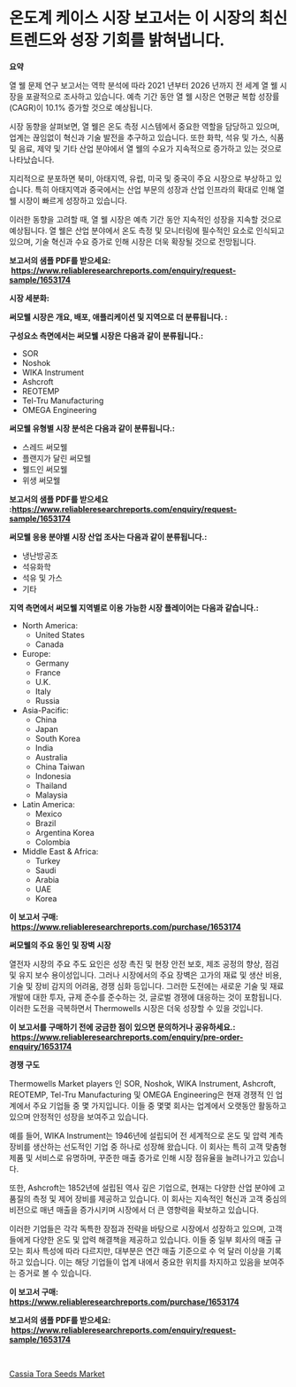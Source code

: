 <p><h1>온도계 케이스 시장 보고서는 이 시장의 최신 트렌드와 성장 기회를 밝혀냅니다.</h1></p><p><strong>요약</strong></p>
<p><p>열 웰 문제 연구 보고서는 역학 분석에 따라 2021 년부터 2026 년까지 전 세계 열 웰 시장을 포괄적으로 조사하고 있습니다. 예측 기간 동안 열 웰 시장은 연평균 복합 성장률(CAGR)이 10.1% 증가할 것으로 예상됩니다.</p><p>시장 동향을 살펴보면, 열 웰은 온도 측정 시스템에서 중요한 역할을 담당하고 있으며, 업계는 끊임없이 혁신과 기술 발전을 추구하고 있습니다. 또한 화학, 석유 및 가스, 식품 및 음료, 제약 및 기타 산업 분야에서 열 웰의 수요가 지속적으로 증가하고 있는 것으로 나타났습니다.</p><p>지리적으로 분포하면 북미, 아태지역, 유럽, 미국 및 중국이 주요 시장으로 부상하고 있습니다. 특히 아태지역과 중국에서는 산업 부문의 성장과 산업 인프라의 확대로 인해 열 웰 시장이 빠르게 성장하고 있습니다.</p><p>이러한 동향을 고려할 때, 열 웰 시장은 예측 기간 동안 지속적인 성장을 지속할 것으로 예상됩니다. 열 웰은 산업 분야에서 온도 측정 및 모니터링에 필수적인 요소로 인식되고 있으며, 기술 혁신과 수요 증가로 인해 시장은 더욱 확장될 것으로 전망됩니다.</p></p>
<p><strong>보고서의 샘플 PDF를 받으세요: &nbsp;<a href="https://www.reliableresearchreports.com/enquiry/request-sample/1653174">https://www.reliableresearchreports.com/enquiry/request-sample/1653174</a></strong></p>
<p><strong>시장 세분화:</strong></p>
<p><strong> 써모웰 시장은 개요, 배포, 애플리케이션 및 지역으로 더 분류됩니다. :</strong></p>
<p><strong>구성요소 측면에서는 써모웰 시장은 다음과 같이 분류됩니다.:</strong></p>
<p><ul><li>SOR</li><li>Noshok</li><li>WIKA Instrument</li><li>Ashcroft</li><li>REOTEMP</li><li>Tel-Tru Manufacturing</li><li>OMEGA Engineering</li></ul></p>
<p><strong> 써모웰 유형별 시장 분석은 다음과 같이 분류됩니다.:</strong></p>
<p><ul><li>스레드 써모웰</li><li>플랜지가 달린 써모웰</li><li>웰드인 써모웰</li><li>위생 써모웰</li></ul></p>
<p><strong>보고서의 샘플 PDF를 받으세요 :<a href="https://www.reliableresearchreports.com/enquiry/request-sample/1653174">https://www.reliableresearchreports.com/enquiry/request-sample/1653174</a></strong></p>
<p><strong> 써모웰 응용 분야별 시장 산업 조사는 다음과 같이 분류됩니다.:</strong></p>
<p><ul><li>냉난방공조</li><li>석유화학</li><li>석유 및 가스</li><li>기타</li></ul></p>
<p><strong>지역 측면에서 써모웰 지역별로 이용 가능한 시장 플레이어는 다음과 같습니다.:</strong></p>
<p><ul>
    <li>
        North America:
        <ul>
            <li>United States</li>
            <li>Canada</li>
        </ul>
    </li>
    <li>
        Europe:
        <ul>
            <li>Germany</li>
            <li>France</li>
            <li>U.K.</li>
            <li>Italy</li>
            <li>Russia</li>
        </ul>
    </li>
    <li>
        Asia-Pacific:
        <ul>
            <li>China</li>
            <li>Japan</li>
            <li>South Korea</li>
            <li>India</li>
            <li>Australia</li>
            <li>China Taiwan</li>
            <li>Indonesia</li>
            <li>Thailand</li>
            <li>Malaysia</li>
        </ul>
    </li>
    <li>
        Latin America:
        <ul>
            <li>Mexico</li>
            <li>Brazil</li>
            <li>Argentina Korea</li>
            <li>Colombia</li>
        </ul>
    </li>
    <li>
        Middle East & Africa:
        <ul>
            <li>Turkey</li>
            <li>Saudi</li>
            <li>Arabia</li>
            <li>UAE</li>
            <li>Korea</li>
        </ul>
    </li>
    </ul></p>
<p><strong>이 보고서 구매: &nbsp;<a href="https://www.reliableresearchreports.com/purchase/1653174">https://www.reliableresearchreports.com/purchase/1653174</a></strong></p>
<p><strong>써모웰의 주요 동인 및 장벽 시장</strong></p>
<p><p>열전자 시장의 주요 주도 요인은 성장 촉진 및 현장 안전 보호, 제조 공정의 향상, 점검 및 유지 보수 용이성입니다. 그러나 시장에서의 주요 장벽은 고가의 재료 및 생산 비용, 기술 및 장비 감지의 어려움, 경쟁 심화 등입니다. 그러한 도전에는 새로운 기술 및 재료 개발에 대한 투자, 규제 준수를 준수하는 것, 글로벌 경쟁에 대응하는 것이 포함됩니다. 이러한 도전을 극복하면서 Thermowells 시장은 더욱 성장할 수 있을 것입니다.</p></p>
<p><strong>이 보고서를 구매하기 전에 궁금한 점이 있으면 문의하거나 공유하세요.: &nbsp;<a href="https://www.reliableresearchreports.com/enquiry/pre-order-enquiry/1653174">https://www.reliableresearchreports.com/enquiry/pre-order-enquiry/1653174</a></strong></p>
<p><strong>경쟁 구도</strong></p>
<p><p>Thermowells Market players 인 SOR, Noshok, WIKA Instrument, Ashcroft, REOTEMP, Tel-Tru Manufacturing 및 OMEGA Engineering은 현재 경쟁적 인 업계에서 주요 기업들 중 몇 가지입니다. 이들 중 몇몇 회사는 업계에서 오랫동안 활동하고 있으며 안정적인 성장을 보여주고 있습니다.</p><p>예를 들어, WIKA Instrument는 1946년에 설립되어 전 세계적으로 온도 및 압력 계측 장비를 생산하는 선도적인 기업 중 하나로 성장해 왔습니다. 이 회사는 특히 고객 맞춤형 제품 및 서비스로 유명하며, 꾸준한 매출 증가로 인해 시장 점유율을 늘려나가고 있습니다.</p><p>또한, Ashcroft는 1852년에 설립된 역사 깊은 기업으로, 현재는 다양한 산업 분야에 고품질의 측정 및 제어 장비를 제공하고 있습니다. 이 회사는 지속적인 혁신과 고객 중심의 비전으로 매년 매출을 증가시키며 시장에서 더 큰 영향력을 확보하고 있습니다.</p><p>이러한 기업들은 각각 독특한 장점과 전략을 바탕으로 시장에서 성장하고 있으며, 고객들에게 다양한 온도 및 압력 해결책을 제공하고 있습니다. 이들 중 일부 회사의 매출 규모는 회사 특성에 따라 다르지만, 대부분은 연간 매출 기준으로 수 억 달러 이상을 기록하고 있습니다. 이는 해당 기업들이 업계 내에서 중요한 위치를 차지하고 있음을 보여주는 증거로 볼 수 있습니다.</p></p>
<p><strong>이 보고서 구매: &nbsp; <a href="https://www.reliableresearchreports.com/purchase/1653174">https://www.reliableresearchreports.com/purchase/1653174</a></strong></p>
<p><strong>보고서의 샘플 PDF를 받으세요: &nbsp;<a href="https://www.reliableresearchreports.com/enquiry/request-sample/1653174">https://www.reliableresearchreports.com/enquiry/request-sample/1653174</a></strong><strong></strong></p>
<p>&nbsp;</p>
<p><p><a href="https://fearless-okapi-6c8.notion.site/Cassia-Tora-Seeds-Market-Provides-Detailed-Segmentation-of-this-Market-based-on-Type-Application-a-b3fe9bb54f094a30bd611e9dfc353c2a">Cassia Tora Seeds Market</a></p></p>